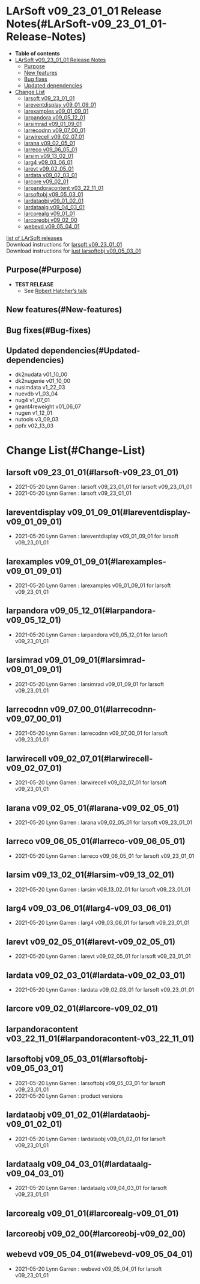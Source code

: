 LArSoft v09\_23\_01\_01 Release Notes(#LArSoft-v09_23_01_01-Release-Notes)
=============================================================================

-   **Table of contents**
-   [LArSoft v09\_23\_01\_01 Release Notes](#LArSoft-v09_23_01_01-Release-Notes)
    -   [Purpose](#Purpose)
    -   [New features](#New-features)
    -   [Bug fixes](#Bug-fixes)
    -   [Updated dependencies](#Updated-dependencies)
-   [Change List](#Change-List)
    -   [larsoft v09\_23\_01\_01](#larsoft-v09_23_01_01)
    -   [lareventdisplay v09\_01\_09\_01](#lareventdisplay-v09_01_09_01)
    -   [larexamples v09\_01\_09\_01](#larexamples-v09_01_09_01)
    -   [larpandora v09\_05\_12\_01](#larpandora-v09_05_12_01)
    -   [larsimrad v09\_01\_09\_01](#larsimrad-v09_01_09_01)
    -   [larrecodnn v09\_07\_00\_01](#larrecodnn-v09_07_00_01)
    -   [larwirecell v09\_02\_07\_01](#larwirecell-v09_02_07_01)
    -   [larana v09\_02\_05\_01](#larana-v09_02_05_01)
    -   [larreco v09\_06\_05\_01](#larreco-v09_06_05_01)
    -   [larsim v09\_13\_02\_01](#larsim-v09_13_02_01)
    -   [larg4 v09\_03\_06\_01](#larg4-v09_03_06_01)
    -   [larevt v09\_02\_05\_01](#larevt-v09_02_05_01)
    -   [lardata v09\_02\_03\_01](#lardata-v09_02_03_01)
    -   [larcore v09\_02\_01](#larcore-v09_02_01)
    -   [larpandoracontent v03\_22\_11\_01](#larpandoracontent-v03_22_11_01)
    -   [larsoftobj v09\_05\_03\_01](#larsoftobj-v09_05_03_01)
    -   [lardataobj v09\_01\_02\_01](#lardataobj-v09_01_02_01)
    -   [lardataalg v09\_04\_03\_01](#lardataalg-v09_04_03_01)
    -   [larcorealg v09\_01\_01](#larcorealg-v09_01_01)
    -   [larcoreobj v09\_02\_00](#larcoreobj-v09_02_00)
    -   [webevd v09\_05\_04\_01](#webevd-v09_05_04_01)

[list of LArSoft releases](LArSoft_release_list)\
Download instructions for [larsoft v09\_23\_01\_01](http://scisoft.fnal.gov/scisoft/bundles/larsoft/v09_23_01_01/larsoft-v09_23_01_01.html)\
Download instructions for [just larsoftobj v09\_05\_03\_01](http://scisoft.fnal.gov/scisoft/bundles/larsoftobj/v09_05_03_01/larsoftobj-v09_05_03_01.html)

Purpose(#Purpose)
--------------------

-   **TEST RELEASE**
    -   See [Robert Hatcher’s talk](https://indico.fnal.gov/event/49181/contributions/215615/attachments/143090/180968/GENIE_v3_02_00_preparation.pdf)

New features(#New-features)
------------------------------

Bug fixes(#Bug-fixes)
------------------------

Updated dependencies(#Updated-dependencies)
----------------------------------------------

-   dk2nudata v01\_10\_00
-   dk2nugenie v01\_10\_00
-   nusimdata v1\_22\_03
-   nuevdb v1\_03\_04
-   nug4 v1\_07\_01
-   geant4reweight v01\_06\_07
-   nugen v1\_12\_01
-   nutools v3\_09\_03
-   ppfx v02\_13\_03

Change List(#Change-List)
============================

larsoft v09\_23\_01\_01(#larsoft-v09_23_01_01)
-------------------------------------------------

-   2021-05-20 Lynn Garren : larsoft v09\_23\_01\_01 for larsoft v09\_23\_01\_01
-   2021-05-20 Lynn Garren : larsoft v09\_23\_01\_01

lareventdisplay v09\_01\_09\_01(#lareventdisplay-v09_01_09_01)
-----------------------------------------------------------------

-   2021-05-20 Lynn Garren : lareventdisplay v09\_01\_09\_01 for larsoft v09\_23\_01\_01

larexamples v09\_01\_09\_01(#larexamples-v09_01_09_01)
---------------------------------------------------------

-   2021-05-20 Lynn Garren : larexamples v09\_01\_09\_01 for larsoft v09\_23\_01\_01

larpandora v09\_05\_12\_01(#larpandora-v09_05_12_01)
-------------------------------------------------------

-   2021-05-20 Lynn Garren : larpandora v09\_05\_12\_01 for larsoft v09\_23\_01\_01

larsimrad v09\_01\_09\_01(#larsimrad-v09_01_09_01)
-----------------------------------------------------

-   2021-05-20 Lynn Garren : larsimrad v09\_01\_09\_01 for larsoft v09\_23\_01\_01

larrecodnn v09\_07\_00\_01(#larrecodnn-v09_07_00_01)
-------------------------------------------------------

-   2021-05-20 Lynn Garren : larrecodnn v09\_07\_00\_01 for larsoft v09\_23\_01\_01

larwirecell v09\_02\_07\_01(#larwirecell-v09_02_07_01)
---------------------------------------------------------

-   2021-05-20 Lynn Garren : larwirecell v09\_02\_07\_01 for larsoft v09\_23\_01\_01

larana v09\_02\_05\_01(#larana-v09_02_05_01)
-----------------------------------------------

-   2021-05-20 Lynn Garren : larana v09\_02\_05\_01 for larsoft v09\_23\_01\_01

larreco v09\_06\_05\_01(#larreco-v09_06_05_01)
-------------------------------------------------

-   2021-05-20 Lynn Garren : larreco v09\_06\_05\_01 for larsoft v09\_23\_01\_01

larsim v09\_13\_02\_01(#larsim-v09_13_02_01)
-----------------------------------------------

-   2021-05-20 Lynn Garren : larsim v09\_13\_02\_01 for larsoft v09\_23\_01\_01

larg4 v09\_03\_06\_01(#larg4-v09_03_06_01)
---------------------------------------------

-   2021-05-20 Lynn Garren : larg4 v09\_03\_06\_01 for larsoft v09\_23\_01\_01

larevt v09\_02\_05\_01(#larevt-v09_02_05_01)
-----------------------------------------------

-   2021-05-20 Lynn Garren : larevt v09\_02\_05\_01 for larsoft v09\_23\_01\_01

lardata v09\_02\_03\_01(#lardata-v09_02_03_01)
-------------------------------------------------

-   2021-05-20 Lynn Garren : lardata v09\_02\_03\_01 for larsoft v09\_23\_01\_01

larcore v09\_02\_01(#larcore-v09_02_01)
------------------------------------------

larpandoracontent v03\_22\_11\_01(#larpandoracontent-v03_22_11_01)
---------------------------------------------------------------------

larsoftobj v09\_05\_03\_01(#larsoftobj-v09_05_03_01)
-------------------------------------------------------

-   2021-05-20 Lynn Garren : larsoftobj v09\_05\_03\_01 for larsoft v09\_23\_01\_01
-   2021-05-20 Lynn Garren : product versions

lardataobj v09\_01\_02\_01(#lardataobj-v09_01_02_01)
-------------------------------------------------------

-   2021-05-20 Lynn Garren : lardataobj v09\_01\_02\_01 for larsoft v09\_23\_01\_01

lardataalg v09\_04\_03\_01(#lardataalg-v09_04_03_01)
-------------------------------------------------------

-   2021-05-20 Lynn Garren : lardataalg v09\_04\_03\_01 for larsoft v09\_23\_01\_01

larcorealg v09\_01\_01(#larcorealg-v09_01_01)
------------------------------------------------

larcoreobj v09\_02\_00(#larcoreobj-v09_02_00)
------------------------------------------------

webevd v09\_05\_04\_01(#webevd-v09_05_04_01)
-----------------------------------------------

-   2021-05-20 Lynn Garren : webevd v09\_05\_04\_01 for larsoft v09\_23\_01\_01
